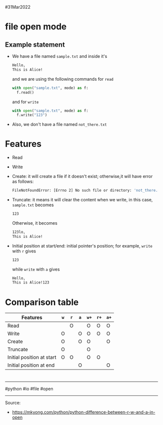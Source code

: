 #31Mar2022

# file open mode

## Example statement

- We have a file named `sample.txt` and inside it's

  ```tex
  Hello,
  This is Alice!
  ```

  and we are using the following commands
	for `read`
  ```python
  with open("sample.txt", mode) as f:
    f.read()
  ```
  and for `write`
  ```python
  with open("sample.txt", mode) as f:
    f.write("123")
  ````
  
- Also, we don't have a file named `not_there.txt`
  



# Features

- Read

- Write

- Create: it will create a file if it doesn't exist; otherwise,it will have error as follows:
  ```bash
  FileNotFoundError: [Errno 2] No such file or directory: 'not_there.txt'
  ```

- Truncate: it means it will clear the content when we write, in this case, `sample.txt` becomes

  ```tex
  123
  ```
  Otherwise, it becomes
  ```tex
  123lo,
  This is Alice!
  ```
  
- Initial position at start/end: initial pointer's position; for example, `write` with `r` gives
  ```tex
  123
  ```
  while `write` with `a` gives
  ```tex
  Hello,
  This is Alice!123
  ```

# Comparison table

| Features                  | `w`  | `r`  | `a`  | `w+` | `r+` | `a+` |
| ------------------------- | ---- | ---- | ---- | ---- | ---- | ---- |
| Read                      |      | O    |      | O    | O    | O    |
| Write                     | O    |      | O    | O    | O    | O    |
| Create                    | O    |      | O    | O    |      | O    |
| Truncate                  | O    |      |      | O    |      |      |
| Initial position at start | O    | O    |      | O    | O    |      |
| Initial position at end   |      |      | O    |      |      | O    |

# 







---

#python #io #file #open

---

Source:

- https://mkyong.com/python/python-difference-between-r-w-and-a-in-open